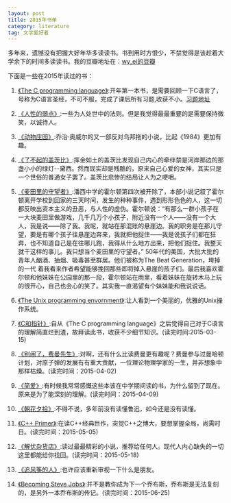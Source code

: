 ```yaml
---
layout: post
title: 2015年书单 
category: literature
tag: 文学爱好者
---
```


多年来，遗憾没有把握大好年华多读读书。书到用时方恨少，不禁觉得是该趁着大学余下的时间多读读书。我的豆瓣地址在：[wy_ei的豆瓣](http://www.douban.com/people/wy_ei/)

下面是一些在2015年读过的书：

1. [《The C programming language》](http://book.douban.com/subject/1236999/):开年第一本书，是需要回顾一下C语言了，号称为C语言圣经，不可不服，完成了课后所有习题,收获不小。[习题地址](https://github.com/wy-ei/The_c_programming_language_solution)

2. [《人性的弱点》](http://book.douban.com/subject/1837006/):一些为人处世中的法则。但是我觉得最最重要的是需要保持微笑，以诚待人。

3. [《动物庄园》](http://book.douban.com/subject/1018136/):乔治·奥威尔的又一部反对乌邦拖的小说，比起《1984》更加有趣。

4. [《了不起的盖茨比》](http://book.douban.com/subject/1008988/):挥金如土的盖茨比发现自己内心的牵绊禁是河岸那边的那盏小小的绿灯--黛西。然而现实却是残酷的，原来自己心爱的女神，其实只是一个世俗的普通女子罢了。盖茨比悲惨的结局让人为之哽咽。

5. [《麦田里的守望者》](http://book.douban.com/subject/1082518/):潘西中学的霍尔顿第四次被开除了，本部小说记叙了霍尔顿离开学校到回家的三天时间，发生的种种事件，遇到形形色色的人，这一切都反映出资本主义的丑恶，与人性的虚伪。霍尔顿说：“有那么一群小孩子在一大块麦田里做游戏，几千几万个小孩子，附近没有一个人——没有一个大人，我是说——除了我。我呢，就站在那混账的悬崖边。我的职务是在那儿守望，要是有哪个孩子往悬崖边奔来，我就把他捉住——我是说孩子们都在狂奔，也不知道自己是在往哪儿跑，我得从什么地方出来，把他们捉住。我整天就干这样的事儿。我只想当个麦田里的守望者。” 50年代的美国，大批大批的青年人酗酒、抽烟、吸毒甚至群居。他们被称为The Beat Generation，垮掉的一代 着我看来作者希望能够挽回那些即将掉入悬崖的孩子们。最后我喜欢霍尔顿和他妹妹在公园里的那一段，霍尔顿站在雨里，看着妹妹在旋转木马上玩的很开心，自己也会心的笑了。其实我一直渴望有个妹妹能和我说说话。

6. [《The Unix programming envornment》](http://book.douban.com/subject/1771048/):让人看到一个美丽的，优雅的Unix操作系统。

7. [《C和指针》](http://book.douban.com/subject/3012360/):自从《The C programming language》之后觉得自己对于C语言的理解简直烂到渣，故拜读此书，收获不少细节知识。(读完时间:2015-03-15)

8. [《别闹了，费曼先生》](http://book.douban.com/subject/1037602/):对啊，还有什么比读费曼更有趣呢？费曼参与过曼哈顿计划，对原子弹的发展有有重大贡献，一位理论物理学家的一生，并非想象中那样枯燥。(读完时间：2015-04-02)

9. [《简爱》](http://movie.douban.com/subject/3073073/):有时候我常常感慨这些本该在中学期间读的书，为什么留到了现在。原来是为了能深刻的理解。(读完时间：2015-04-09)

10. [《朝花夕拾》](http://book.douban.com/subject/3439439/):不得不说，多年前没有读懂鲁迅，如今还是没有读懂。

	
11. [《C++ Primer》](http://book.douban.com/subject/25708312/):在读C++经典巨作，突觉C++之博大，要想掌握全局，尚需时日。(读完时间：2015-05-05)

12. [《解忧杂货店》](http://book.douban.com/subject/25862578/):读过最最精彩的小说，推荐给任何人。现代人内心缺失的一切这里都能给你找回。(读完时间：2015-05-18)

13. [《追风筝的人》](http://book.douban.com/subject/1770782/):也许应该重新审视一下什么是朋友。

14. [《Becoming Steve Jobs》](https://book.douban.com/subject/26335642/):并不是教你成为下一个乔布斯，乔布斯是无法复刻的，是另外一本乔布斯的传记。(读完时间：2015-06-25)
